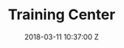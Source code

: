 ---
title: Training Center
date: 2018-03-11 10:37:00 Z
position: 1
Tool URL: http://courses.hotosm.org/
Tool id: "#0"
Status: inactive
---